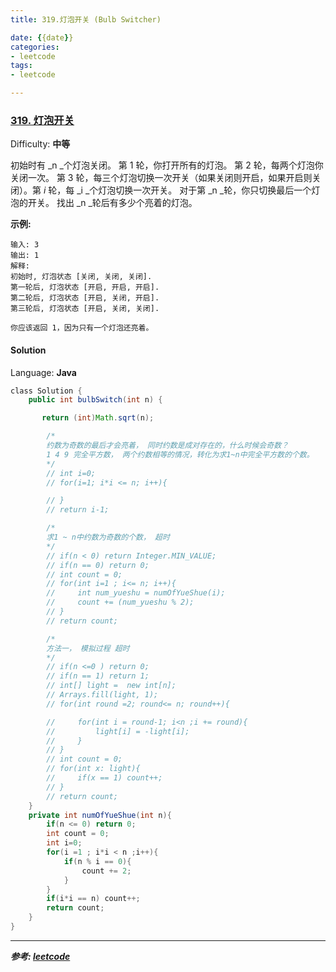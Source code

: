 ```yaml
---
title: 319.灯泡开关 (Bulb Switcher)

date: {{date}}
categories:
- leetcode
tags:
- leetcode

---
```

### [319\. 灯泡开关](https://leetcode-cn.com/problems/bulb-switcher/)

Difficulty: **中等**


初始时有 _n _个灯泡关闭。 第 1 轮，你打开所有的灯泡。 第 2 轮，每两个灯泡你关闭一次。 第 3 轮，每三个灯泡切换一次开关（如果关闭则开启，如果开启则关闭）。第 _i_ 轮，每 _i _个灯泡切换一次开关。 对于第 _n _轮，你只切换最后一个灯泡的开关。 找出 _n _轮后有多少个亮着的灯泡。

**示例:**

```
输入: 3
输出: 1
解释:
初始时, 灯泡状态 [关闭, 关闭, 关闭].
第一轮后, 灯泡状态 [开启, 开启, 开启].
第二轮后, 灯泡状态 [开启, 关闭, 开启].
第三轮后, 灯泡状态 [开启, 关闭, 关闭].

你应该返回 1，因为只有一个灯泡还亮着。
```


#### Solution

Language: **Java**

```java
​class Solution {
    public int bulbSwitch(int n) {

       return (int)Math.sqrt(n);

        /*
        约数为奇数的最后才会亮着， 同时约数是成对存在的，什么时候会奇数？
        1 4 9 完全平方数， 两个约数相等的情况，转化为求1~n中完全平方数的个数。
        */
        // int i=0;
        // for(i=1; i*i <= n; i++){

        // }
        // return i-1;

        /*
        求1 ~ n中约数为奇数的个数， 超时
        */
        // if(n < 0) return Integer.MIN_VALUE;
        // if(n == 0) return 0;
        // int count = 0;
        // for(int i=1 ; i<= n; i++){
        //     int num_yueshu = numOfYueShue(i);
        //     count += (num_yueshu % 2);
        // }
        // return count;

        /*
        方法一， 模拟过程 超时
        */
        // if(n <=0 ) return 0;
        // if(n == 1) return 1;
        // int[] light =  new int[n];
        // Arrays.fill(light, 1);
        // for(int round =2; round<= n; round++){

        //     for(int i = round-1; i<n ;i += round){
        //         light[i] = -light[i];
        //     }
        // }
        // int count = 0;
        // for(int x: light){
        //     if(x == 1) count++;
        // }
        // return count;
    }
    private int numOfYueShue(int n){
        if(n <= 0) return 0;
        int count = 0;
        int i=0;
        for(i =1 ; i*i < n ;i++){
            if(n % i == 0){
                count += 2;
            }
        }
        if(i*i == n) count++;
        return count;
    }
}
```

---
***参考:
[leetcode](https://leetcode-cn.com/problems/bulb-switcher/submissions/)***
